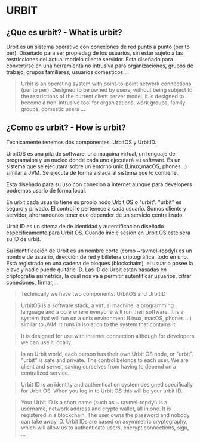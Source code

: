 # URBIT

## ¿Que es urbit? - What is urbit?

Urbit es un sistema operativo con conexiones de red punto a punto (per to per). Diseñado para ser propiedag de los usuarios, sin estar sujeto a las restricciones del actual modelo cliente servidor.
Esta diseñado para convertirse en una herramienta no intrusiva para organizaciones, grupos de trabajo, grupos familiares, usuarios domesticos...

>Urbit is an operating system with point-to-point network connections (per to per). Designed to be owned by users, without being subject to the restrictions of the current client server model.
It is designed to become a non-intrusive tool for organizations, work groups, family groups, domestic users ...

## ¿Como es urbit? - How is urbit?

Tecnicamente tenemos dos componentes. UrbitOS y UrbitID.

UrbitOS es una pila de software, una maquina virtual, un lenguaje de programaion y un nucleo donde cada uno ejecutará su software. Es un sistema que se ejecutara sobre un entorno unix (Linux,macOS, phones...) similar a JVM. Se ejecuta de forma aislada al sistema que lo contiene.

Esta diseñado para su uso con conexion a internet aunque para developers podremos usarlo de forma local. 

En urbit cada usuario tiene su propio nodo Urbit OS o "urbit". "urbit" es seguro y privado. El control le pertenece a cada usuarío. Somos cliente y servidor, ahorrandonos tener que depender de un servicio centralizado.

Urbit ID es un sitema de de identidad y autentificacion diseñado especificamente para Urbit OS. Cuando inicie sesion en Urbit OS este sera su ID de urbit.


Su identificación de Urbit es un nombre corto (como ~ravmel-ropdyl) es un nombre de usuario, dirección de red y billetera criptográfica, todo en uno. Está registrado en una cadena de bloques (blockchaim), el usuario posee la clave y nadie puede quitárle ID. Las ID de Urbit estan basadas en criptografia asimetrica, la cual nos va a permitir autentificar usuarios, cifrar conexiones, firmar,...



>Technically we have two components. UrbitOS and UrbitID 

>UrbitOS is a software stack, a virtual machine, a programming language and a core where everyone will run their software. It is a system that will run on a unix environment (Linux, macOS, phones ...) similar to JVM. It runs in isolation to the system that contains it.

>It is designed for use with internet connection although for developers we can use it locally.

>In an Urbit world, each person has their own Urbit OS node, or "urbit". "urbit" is safe and private. The control belongs to each user. We are client and server, saving ourselves from having to depend on a centralized service.

>Urbit ID is an identity and authentication system designed specifically for Urbit OS. When you log in to Urbit OS this will be your urbit ID.

>Your Urbit ID is a short name (such as ~ ravmel-ropdyl) is a username, network address and crypto wallet, all in one. It is registered in a blockchain, The user owns the password and nobody can take away ID. Urbit IDs are based on asymmetric cryptography, which will allow us to authenticate users, encrypt connections, sign, ...


